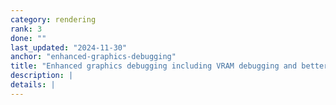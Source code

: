 ```yaml
---
category: rendering
rank: 3
done: ""
last_updated: "2024-11-30"
anchor: "enhanced-graphics-debugging"
title: "Enhanced graphics debugging including VRAM debugging and better information from the current profiler"
description: |
details: |
---
```

